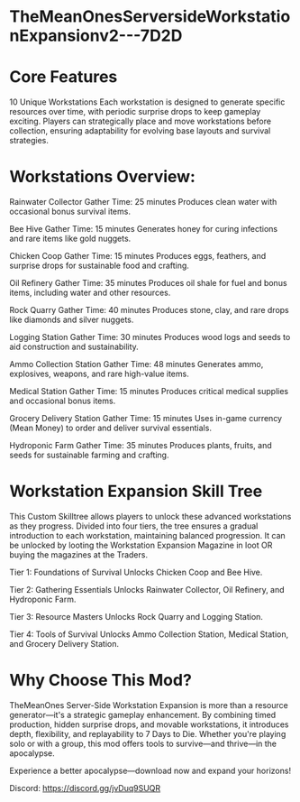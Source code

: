 # TheMeanOnesServersideWorkstationExpansionv2---7D2D

# Core Features
10 Unique Workstations
Each workstation is designed to generate specific resources over time, with periodic surprise drops to keep gameplay exciting. Players can strategically place and move workstations before collection, ensuring adaptability for evolving base layouts and survival strategies.

# Workstations Overview:
Rainwater Collector
Gather Time: 25 minutes
Produces clean water with occasional bonus survival items.

Bee Hive
Gather Time: 15 minutes
Generates honey for curing infections and rare items like gold nuggets.

Chicken Coop
Gather Time: 15 minutes
Produces eggs, feathers, and surprise drops for sustainable food and crafting.

Oil Refinery
Gather Time: 35 minutes
Produces oil shale for fuel and bonus items, including water and other resources.

Rock Quarry
Gather Time: 40 minutes
Produces stone, clay, and rare drops like diamonds and silver nuggets.

Logging Station
Gather Time: 30 minutes
Produces wood logs and seeds to aid construction and sustainability.

Ammo Collection Station
Gather Time: 48 minutes
Generates ammo, explosives, weapons, and rare high-value items.

Medical Station 
Gather Time: 15 minutes
Produces critical medical supplies and occasional bonus items.

Grocery Delivery Station 
Gather Time: 15 minutes
Uses in-game currency (Mean Money) to order and deliver survival essentials.

Hydroponic Farm 
Gather Time: 35 minutes
Produces plants, fruits, and seeds for sustainable farming and crafting.


# Workstation Expansion Skill Tree 
This Custom Skilltree allows players to unlock these advanced workstations as they progress. Divided into four tiers, the tree ensures a gradual introduction to each workstation, maintaining balanced progression. It can be unlocked by looting the Workstation Expansion Magazine in loot OR buying the magazines at the Traders.

Tier 1: Foundations of Survival
Unlocks Chicken Coop and Bee Hive.

Tier 2: Gathering Essentials
Unlocks Rainwater Collector, Oil Refinery, and Hydroponic Farm.

Tier 3: Resource Masters
Unlocks Rock Quarry and Logging Station.

Tier 4: Tools of Survival
Unlocks Ammo Collection Station, Medical Station, and Grocery Delivery Station.


# Why Choose This Mod?
TheMeanOnes Server-Side Workstation Expansion is more than a resource generator—it's a strategic gameplay enhancement. By combining timed production, hidden surprise drops, and movable workstations, it introduces depth, flexibility, and replayability to 7 Days to Die. Whether you're playing solo or with a group, this mod offers tools to survive—and thrive—in the apocalypse.


Experience a better apocalypse—download now and expand your horizons!


Discord: https://discord.gg/jvDuq9SUQR
